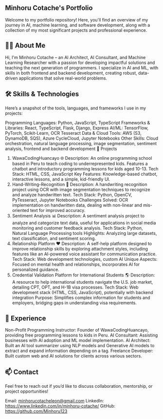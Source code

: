 ## Minhoru Cotache's Portfolio
Welcome to my portfolio repository! Here, you'll find an overview of my journey in AI, machine learning, and software development, along with a collection of my most significant projects and professional experience.

## 👩‍💻 About Me
Hi, I'm Minhoru Cotache – an AI Architect, AI Consultant, and Machine Learning Researcher with a passion for developing impactful solutions and teaching the next generation of programmers. I specialize in AI and ML, with skills in both frontend and backend development, creating robust, data-driven applications that solve real-world problems.

## 🛠️ Skills & Technologies
Here’s a snapshot of the tools, languages, and frameworks I use in my projects:

Programming Languages: Python, JavaScript, TypeScript
Frameworks & Libraries: React, TypeScript, Flask, Django, Express
AI/ML: TensorFlow, PyTorch, Scikit-Learn, OCR Tesseract
Data & Cloud Tools: AWS (S3, DynamoDB, SQS), Azure CycleCloud, Jupyter Notebooks
Other Skills: Cloud orchestration, natural language processing, image segmentation, sentiment analysis, frontend and backend development
🚀 Projects
1. WawaCodingHuancayo 🌐
Description: An online programming school based in Peru to teach coding to underrepresented kids. Features a chatbot and introductory programming lessons for kids aged 10-13.
Tech Stack: HTML, CSS, JavaScript
Key Features: Knowledge-based chatbot, interactive lessons, and a simple, kid-friendly UI.
2. Hand-Writing-Recognition 📝
Description: A handwriting recognition project using OCR with image segmentation techniques to recognize and analyze handwritten text.
Tech Stack: Python, OpenCV, PyTesseract, Jupyter Notebooks
Challenges Solved: OCR implementation on handwritten data, dealing with non-linear and mis-oriented text for improved accuracy.
3. Sentiment Analysis 📊
Description: A sentiment analysis project to analyze and categorize text data, useful for applications in social media monitoring and customer feedback analysis.
Tech Stack: Python, Natural Language Processing tools
Highlights: Analyzing large datasets, text classification, and sentiment scoring.
4. Relationship Platform ❤️
Description: A self-help platform designed to improve relationship skills by exploring attachment styles, including features like an AI-powered voice assistant for communication practice.
Tech Stack: Web development technologies, custom AI
Unique Aspects: Focused on mental health and relationships, incorporates AI for personalized guidance.
5. Credential Validation Platform for International Students 🌎
Description: A resource to help international students navigate the U.S. job market, detailing CPT, OPT, and H-1B visa processes.
Tech Stack: Web development stack (HTML, CSS, JavaScript), potentially with backend integration
Purpose: Simplifies complex information for students and employers, bridging gaps in understanding visa requirements.

## 📄 Experience
Non-Profit Programming Instructor: Founder of WawaCodingHuancayo, providing free programming lessons to kids in Peru.
AI Consultant: Assisting businesses with AI adoption and ML model implementation.
AI Architect: Built an AI tool summarizer using NLP models and Generative AI models to extract and expand information depending on a tag.
Freelance Developer: Built custom web and AI solutions for clients across various sectors.

## 📫 Contact
Feel free to reach out if you’d like to discuss collaboration, mentorship, or project opportunities!

Email: minhorucotacheleon@gmail.com
LinkedIn: https://www.linkedin.com/in/minhoru-cotache/
GitHub: https://github.com/Minhoru123
